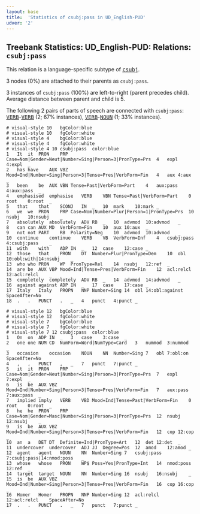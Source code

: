 ```yaml
---
layout: base
title:  'Statistics of csubj:pass in UD_English-PUD'
udver: '2'
---
```


## Treebank Statistics: UD_English-PUD: Relations: `csubj:pass`

This relation is a language-specific subtype of <tt><a href="en_pud-dep-csubj.html">csubj</a></tt>.

3 nodes (0%) are attached to their parents as `csubj:pass`.

3 instances of `csubj:pass` (100%) are left-to-right (parent precedes child).
Average distance between parent and child is 5.

The following 2 pairs of parts of speech are connected with `csubj:pass`: <tt><a href="en_pud-pos-VERB.html">VERB</a></tt>-<tt><a href="en_pud-pos-VERB.html">VERB</a></tt> (2; 67% instances), <tt><a href="en_pud-pos-VERB.html">VERB</a></tt>-<tt><a href="en_pud-pos-NOUN.html">NOUN</a></tt> (1; 33% instances).


~~~ conllu
# visual-style 10	bgColor:blue
# visual-style 10	fgColor:white
# visual-style 4	bgColor:blue
# visual-style 4	fgColor:white
# visual-style 4 10 csubj:pass	color:blue
1	It	it	PRON	PRP	Case=Nom|Gender=Neut|Number=Sing|Person=3|PronType=Prs	4	expl	4:expl	_
2	has	have	AUX	VBZ	Mood=Ind|Number=Sing|Person=3|Tense=Pres|VerbForm=Fin	4	aux	4:aux	_
3	been	be	AUX	VBN	Tense=Past|VerbForm=Part	4	aux:pass	4:aux:pass	_
4	emphasised	emphasise	VERB	VBN	Tense=Past|VerbForm=Part	0	root	0:root	_
5	that	that	SCONJ	IN	_	10	mark	10:mark	_
6	we	we	PRON	PRP	Case=Nom|Number=Plur|Person=1|PronType=Prs	10	nsubj	10:nsubj	_
7	absolutely	absolutely	ADV	RB	_	10	advmod	10:advmod	_
8	can	can	AUX	MD	VerbForm=Fin	10	aux	10:aux	_
9	not	not	PART	RB	Polarity=Neg	10	advmod	10:advmod	_
10	continue	continue	VERB	VB	VerbForm=Inf	4	csubj:pass	4:csubj:pass	_
11	with	with	ADP	IN	_	12	case	12:case	_
12	those	that	PRON	DT	Number=Plur|PronType=Dem	10	obl	10:obl:with|14:nsubj	_
13	who	who	PRON	WP	PronType=Rel	14	nsubj	12:ref	_
14	are	be	AUX	VBP	Mood=Ind|Tense=Pres|VerbForm=Fin	12	acl:relcl	12:acl:relcl	_
15	completely	completely	ADV	RB	_	14	advmod	14:advmod	_
16	against	against	ADP	IN	_	17	case	17:case	_
17	Italy	Italy	PROPN	NNP	Number=Sing	14	obl	14:obl:against	SpaceAfter=No
18	.	.	PUNCT	.	_	4	punct	4:punct	_

~~~


~~~ conllu
# visual-style 12	bgColor:blue
# visual-style 12	fgColor:white
# visual-style 7	bgColor:blue
# visual-style 7	fgColor:white
# visual-style 7 12 csubj:pass	color:blue
1	On	on	ADP	IN	_	3	case	3:case	_
2	one	one	NUM	CD	NumForm=Word|NumType=Card	3	nummod	3:nummod	_
3	occasion	occasion	NOUN	NN	Number=Sing	7	obl	7:obl:on	SpaceAfter=No
4	,	,	PUNCT	,	_	7	punct	7:punct	_
5	it	it	PRON	PRP	Case=Nom|Gender=Neut|Number=Sing|Person=3|PronType=Prs	7	expl	7:expl	_
6	is	be	AUX	VBZ	Mood=Ind|Number=Sing|Person=3|Tense=Pres|VerbForm=Fin	7	aux:pass	7:aux:pass	_
7	implied	imply	VERB	VBD	Mood=Ind|Tense=Past|VerbForm=Fin	0	root	0:root	_
8	he	he	PRON	PRP	Case=Nom|Gender=Masc|Number=Sing|Person=3|PronType=Prs	12	nsubj	12:nsubj	_
9	is	be	AUX	VBZ	Mood=Ind|Number=Sing|Person=3|Tense=Pres|VerbForm=Fin	12	cop	12:cop	_
10	an	a	DET	DT	Definite=Ind|PronType=Art	12	det	12:det	_
11	undercover	undercover	ADJ	JJ	Degree=Pos	12	amod	12:amod	_
12	agent	agent	NOUN	NN	Number=Sing	7	csubj:pass	7:csubj:pass|14:nmod:poss	_
13	whose	whose	PRON	WP$	Poss=Yes|PronType=Int	14	nmod:poss	12:ref	_
14	target	target	NOUN	NN	Number=Sing	16	nsubj	16:nsubj	_
15	is	be	AUX	VBZ	Mood=Ind|Number=Sing|Person=3|Tense=Pres|VerbForm=Fin	16	cop	16:cop	_
16	Homer	Homer	PROPN	NNP	Number=Sing	12	acl:relcl	12:acl:relcl	SpaceAfter=No
17	.	.	PUNCT	.	_	7	punct	7:punct	_

~~~


